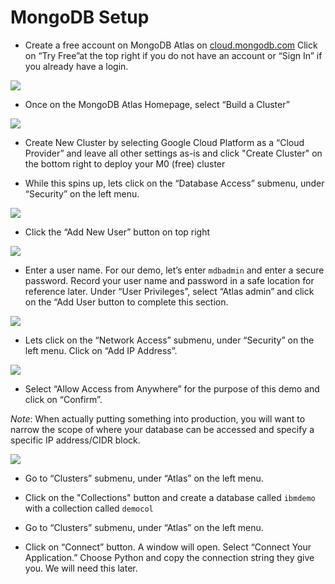 # MongoDB Setup
* Create a free account on MongoDB Atlas on [cloud.mongodb.com](https://cloud.mongodb.com) Click on “Try Free”at the top right if you do not have an account or “Sign In” if you already have a login. 

![](images/image1.png)

* Once on the MongoDB Atlas Homepage, select “Build a Cluster”

![](images/imageXX.png)

* Create New Cluster by selecting Google Cloud Platform as a “Cloud Provider” and leave all other settings as-is and click "Create Cluster" on the bottom right to deploy your M0 (free) cluster

* While this spins up, lets click on the “Database Access” submenu, under “Security” on the left menu. 

![](images/image33.png)

* Click the “Add New User” button on top right

![](images/image24.png)

* Enter a user name. For our demo, let’s enter `mdbadmin` and enter a secure password.  Record your user name and password in a safe location for reference later. Under “User Privileges”, select “Atlas admin” and click on the “Add User button to complete this section.

![](images/image9.png)

* Lets click on the “Network Access” submenu, under “Security” on the left menu. Click on “Add IP Address”.

![](images/image39.png)

* Select “Allow Access from Anywhere” for the purpose of this demo and click on “Confirm”.  

*Note*:  When actually putting something into production, you will want to narrow the scope of where your database can be accessed and specify a specific IP address/CIDR block.

![](images/image4.png)

* Go to “Clusters” submenu, under “Atlas” on the left menu. 

* Click on the "Collections" button and create a database called `ibmdemo` with a collection called `democol` 

* Go to “Clusters” submenu, under “Atlas” on the left menu. 

* Click on “Connect” button. A window will open. Select “Connect Your Application.” Choose Python and copy the connection string they give you. We will need this later.
